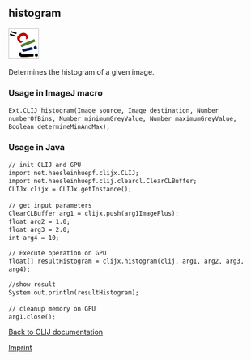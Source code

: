 ## histogram
![Image](images/mini_clij1_logo.png)

Determines the histogram of a given image.

### Usage in ImageJ macro
```
Ext.CLIJ_histogram(Image source, Image destination, Number numberOfBins, Number minimumGreyValue, Number maximumGreyValue, Boolean determineMinAndMax);
```


### Usage in Java
```
// init CLIJ and GPU
import net.haesleinhuepf.clijx.CLIJ;
import net.haesleinhuepf.clij.clearcl.ClearCLBuffer;
CLIJx clijx = CLIJx.getInstance();

// get input parameters
ClearCLBuffer arg1 = clijx.push(arg1ImagePlus);
float arg2 = 1.0;
float arg3 = 2.0;
int arg4 = 10;
```

```
// Execute operation on GPU
float[] resultHistogram = clijx.histogram(clij, arg1, arg2, arg3, arg4);
```

```
//show result
System.out.println(resultHistogram);

// cleanup memory on GPU
arg1.close();
```


[Back to CLIJ documentation](https://clij.github.io/)

[Imprint](https://clij.github.io/imprint)
